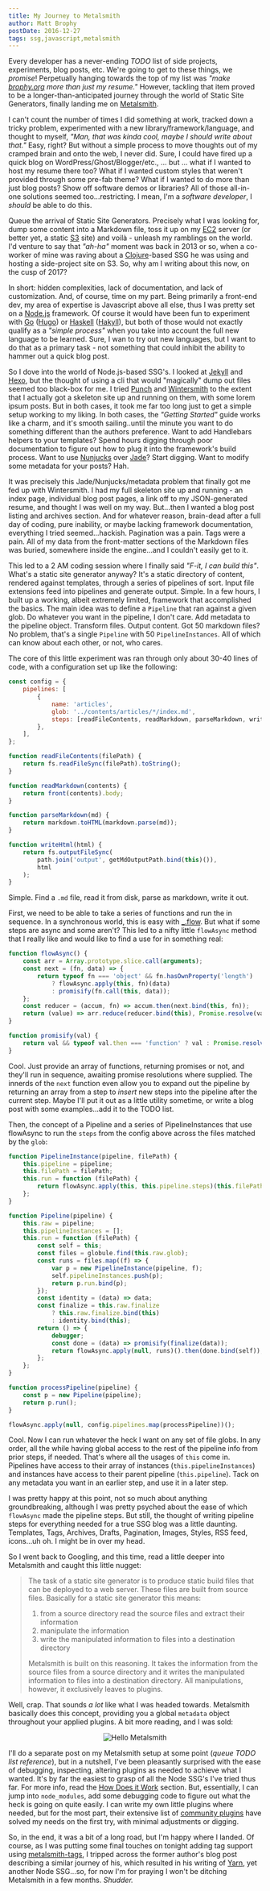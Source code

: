 ```yaml
---
title: My Journey to Metalsmith
author: Matt Brophy
postDate: 2016-12-27
tags: ssg,javascript,metalsmith
---
```


Every developer has a never-ending _TODO_ list of side projects, experiments,
blog posts, etc. We're going to get to these things, we _promise_! Perpetually hanging towards the top of my list was _"make [brophy.org] more than just my resume."_ However, tackling that item proved to be a longer-than-anticipated journey through the world of Static Site Generators, finally landing me on [Metalsmith].

I can't count the number of times I did something at work, tracked down a tricky problem, experimented with a new library/framework/language, and thought to myself, _"Man, that was kinda cool, maybe I should write about that."_ Easy, right? But without a simple process to move thoughts out of my cramped brain and onto the web, I never did. Sure, I could have fired up a quick blog on WordPress/Ghost/Blogger/etc., ... but ... what if I wanted to host my resume there too? What if I wanted custom styles that weren't provided through some pre-fab theme? What if I wanted to do more than just blog posts? Show off software demos or libraries? All of those all-in-one solutions seemed too...restricting. I mean, I'm a _software developer_, I _should_ be able to do this.

Queue the arrival of Static Site Generators. Precisely what I was looking for, dump some content into a Markdown file, toss it up on my [EC2] server (or better yet, a static [S3] site) and voilà - unleash my ramblings on the world. I'd venture to say that _"ah-ha"_ moment was back in 2013 or so, when a co-worker of mine was raving about a [Clojure]-based SSG he was using and hosting a side-project site on S3. So, why am I writing about this now, on the cusp of 2017?

In short: hidden complexities, lack of documentation, and lack of customization. And, of course, time on my part. Being primarily a front-end dev, my area of expertise is Javascript above all else, thus I was pretty set on a [Node.js] framework. Of course it would have been fun to experiment with [Go] ([Hugo]) or [Haskell] ([Hakyll]), but both of those would not exactly qualify as a _"simple process"_ when you take into account the full new language to be learned. Sure, I wan to try out new languages, but I want to do that as a primary task - not something that could inhibit the ability to hammer out a quick blog post.

So I dove into the world of Node.js-based SSG's. I looked at [Jekyll] and [Hexo], but the thought of using a cli that would "magically" dump out files seemed too black-box for me. I tried [Punch] and [Wintersmith] to the extent that I actually got a skeleton site up and running on them, with some lorem ipsum posts. But in both cases, it took me far too long just to get a simple setup working to my liking. In both cases, the _"Getting Started"_ guide works like a charm, and it's smooth sailing..until the minute you want to do something different than the authors preference. Want to add Handlebars helpers to your templates? Spend hours digging through poor documentation to figure out how to plug it into the framework's build process. Want to use [Nunjucks] over [Jade]? Start digging. Want to modify some metadata for your posts? Hah.

It was precisely this Jade/Nunjucks/metadata problem that finally got me fed up with Wintersmith. I had my full skeleton site up and running - an index page, individual blog post pages, a link off to my JSON-generated resume, and thought I was well on my way. But...then I wanted a blog post listing and archives section. And for whatever reason, brain-dead after a full day of coding, pure inability, or maybe lacking framework documentation, everything I tried seemed...hackish. Pagination was a pain. Tags were a pain. All of my data from the front-matter sections of the Markdown files was buried, somewhere inside the engine...and I couldn't easily get to it.

This led to a 2 AM coding session where I finally said _"F-it, I can build this"_. What's a static site generator anyway? It's a static directory of content, rendered against templates, through a series of pipelines of sort. Input file extensions feed into pipelines and generate output. Simple. In a few hours, I built up a working, albeit extremely limited, framework that accomplished the basics. The main idea was to define a `Pipeline` that ran against a given glob. Do whatever you want in the pipeline, I don't care. Add metadata to the pipeline object. Transform files. Output content. Got 50 markdown files? No problem, that's a single `Pipeline` with 50 `PipelineInstances`. All of which can know about each other, or not, who cares.

The core of this little experiment was ran through only about 30-40 lines of code, with a configuration set up like the following:

```javascript
const config = {
    pipelines: [
        {
            name: 'articles',
            glob: '../contents/articles/*/index.md',
            steps: [readFileContents, readMarkdown, parseMarkdown, writeHtml],
        },
    ],
};

function readFileContents(filePath) {
    return fs.readFileSync(filePath).toString();
}

function readMarkdown(contents) {
    return front(contents).body;
}

function parseMarkdown(md) {
    return markdown.toHTML(markdown.parse(md));
}

function writeHtml(html) {
    return fs.outputFileSync(
        path.join('output', getMdOutputPath.bind(this)()),
        html
    );
}
```

Simple. Find a `.md` file, read it from disk, parse as markdown, write it out.

First, we need to be able to take a series of functions and run the in sequence. In a synchronous world, this is easy with [_.flow]. But what if some steps are async and some aren't? This led to a nifty little `flowAsync` method that I really like and would like to find a use for in something real:

```javascript
function flowAsync() {
    const arr = Array.prototype.slice.call(arguments);
    const next = (fn, data) => {
        return typeof fn === 'object' && fn.hasOwnProperty('length')
            ? flowAsync.apply(this, fn)(data)
            : promisify(fn.call(this, data));
    };
    const reducer = (accum, fn) => accum.then(next.bind(this, fn));
    return (value) => arr.reduce(reducer.bind(this), Promise.resolve(value));
}

function promisify(val) {
    return val && typeof val.then === 'function' ? val : Promise.resolve(val);
}
```

Cool. Just provide an array of functions, returning promises or not, and they'll run in sequence, awaiting promise resolutions where supplied. The innerds of the `next` function even allow you to expand out the pipeline by returning an array from a step to _insert_ new steps into the pipeline after the current step. Maybe I'll put it out as a little utility sometime, or write a blog post with some examples...add it to the TODO list.

Then, the concept of a Pipeline and a series of PipelineInstances that use flowAsync to run the `steps` from the config above across the files matched by the `glob`:

```javascript
function PipelineInstance(pipeline, filePath) {
    this.pipeline = pipeline;
    this.filePath = filePath;
    this.run = function (filePath) {
        return flowAsync.apply(this, this.pipeline.steps)(this.filePath);
    };
}

function Pipeline(pipeline) {
    this.raw = pipeline;
    this.pipelineInstances = [];
    this.run = function (filePath) {
        const self = this;
        const files = globule.find(this.raw.glob);
        const runs = files.map((f) => {
            var p = new PipelineInstance(pipeline, f);
            self.pipelineInstances.push(p);
            return p.run.bind(p);
        });
        const identity = (data) => data;
        const finalize = this.raw.finalize
            ? this.raw.finalize.bind(this)
            : identity.bind(this);
        return () => {
            debugger;
            const done = (data) => promisify(finalize(data));
            return flowAsync.apply(null, runs)().then(done.bind(self));
        };
    };
}

function processPipeline(pipeline) {
    const p = new Pipeline(pipeline);
    return p.run();
}

flowAsync.apply(null, config.pipelines.map(processPipeline))();
```

Cool. Now I can run whatever the heck I want on any set of file globs. In any order, all the while having global access to the rest of the pipeline info from prior steps, if needed. That's where all the usages of `this` come in. Pipelines have access to their array of instances (`this.pipelineInstances`) and instances have access to their parent pipeline (`this.pipeline`). Tack on any metadata you want in an earlier step, and use it in a later step.

I was pretty happy at this point, not so much about anything groundbreaking, although I was pretty psyched about the ease of which `flowAsync` made the pipeline steps. But still, the thought of writing pipeline steps for everything needed for a true SSG blog was a little daunting. Templates, Tags, Archives, Drafts, Pagination, Images, Styles, RSS feed, icons...uh oh. I might be in over my head.

So I went back to Googling, and this time, read a little deeper into Metalsmith and caught this little nugget:

> The task of a static site generator is to produce static build files that can be deployed to a web server. These files are built from source files. Basically for a static site generator this means:
>
> 1. from a source directory read the source files and extract their information
> 2. manipulate the information
> 3. write the manipulated information to files into a destination directory
>
> Metalsmith is built on this reasoning. It takes the information from the source files from a source directory and it writes the manipulated information to files into a destination directory. All manipulations, however, it exclusively leaves to plugins.

Well, crap. That sounds _a lot_ like what I was headed towards. Metalsmith basically does this concept, providing you a global `metadata` object throughout your applied plugins. A bit more reading, and I was sold:

<p style="text-align:center">
    <img src="https://d17oy1vhnax1f7.cloudfront.net/items/3J0p0L2d3b2E2G1M0C13/Image%202016-12-28%20at%201.02.42%20AM.png?v=b9e9bffa" title="Hello Metalsmith" />
</p>

I'll do a separate post on my Metalsmith setup at some point (_queue TODO list reference_), but in a nutshell, I've been pleasantly surprised with the ease of debugging, inspecting, altering plugins as needed to achieve what I wanted. It's by far the easiest to grasp of all the Node SSG's I've tried thus far. For more info, read the [How Does it Work][metalsmith-details] section. But, essentially, I can jump into `node_modules`, add some debugging code to figure out what the heck is going on quite easily. I can write my own little plugins where needed, but for the most part, their extensive list of [community plugins][metalsmith-plugins] have solved my needs on the first try, with minimal adjustments or digging.

So, in the end, it was a bit of a long road, but I'm happy where I landed. Of course, as I was putting some final touches on tonight adding tag support using [metalsmith-tags], I tripped across the former author's blog post describing a similar journey of his, which resulted in his writing of [Yarn], yet another Node SSG...so, for now I'm for praying I won't be ditching Metalsmith in a few months. _Shudder._

[brophy.org]: https://www.brophy.org 'brophy.org'
[metalsmith]: http://metalsmith.io 'Metalsmith'
[metalsmith-plugins]: http://www.metalsmith.io/#the-community-plugins 'Metalsmith Plugins'
[metalsmith-details]: http://www.metalsmith.io/#how-does-it-work-in-more-detail- 'Metalsmith Details'
[metalsmith-tags]: https://github.com/totocaster/metalsmith-tags 'metalsmith-tags'
[ec2]: https://aws.amazon.com/ec2/ 'EC2'
[s3]: https://aws.amazon.com/s3/ 'S3'
[clojure]: http://clojure.com/ 'Clojure'
[node.js]: https://nodejs.org/ 'Node.js'
[go]: https://golang.org/ 'Go'
[hugo]: https://gohugo.io/ 'Hugo'
[haskell]: https://www.haskell.org/ 'Haskell'
[hakyll]: https://jaspervdj.be/hakyll/ 'Hakyll'
[punch]: http://laktek.github.io/punch/ 'Punch'
[wintersmith]: http://wintersmith.io/ 'Wintersmith'
[jekyll]: https://jekyllrb.com/ 'Jekyll'
[hexo]: https://hexo.io/ 'Hexo'
[handlebars]: http://handlebarsjs.com/ 'Handlebars'
[nunjucks]: https://mozilla.github.io/nunjucks/ 'Nunjucks'
[jade]: https://www.npmjs.com/package/jade 'Jade (aka Pug)'
[_.flow]: https://lodash.com/docs/4.17.3#flow '_.flow'
[yarn]: http://hswolff.com/blog/introducing-yarn/ 'Yarn'
